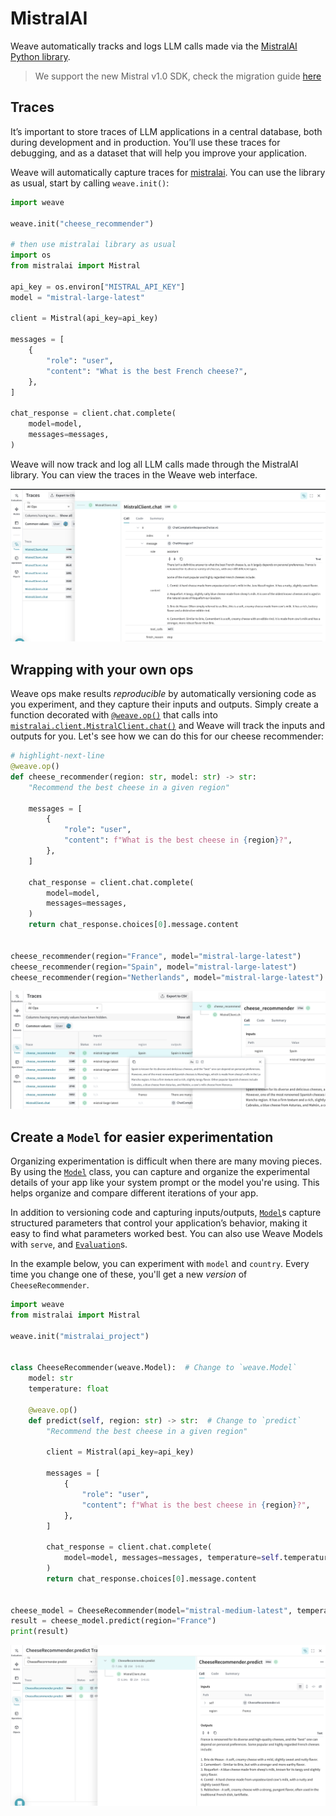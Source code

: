 # MistralAI

Weave automatically tracks and logs LLM calls made via the [MistralAI Python library](https://github.com/mistralai/client-python). 

> We support the new Mistral v1.0 SDK, check the migration guide [here](https://github.com/mistralai/client-python/blob/main/MIGRATION.md)

## Traces

It’s important to store traces of LLM applications in a central database, both during development and in production. You’ll use these traces for debugging, and as a dataset that will help you improve your application.

Weave will automatically capture traces for [mistralai](https://github.com/mistralai/client-python). You can use the library as usual, start by calling `weave.init()`:

```python
import weave

weave.init("cheese_recommender")

# then use mistralai library as usual
import os
from mistralai import Mistral

api_key = os.environ["MISTRAL_API_KEY"]
model = "mistral-large-latest"

client = Mistral(api_key=api_key)

messages = [
    {
        "role": "user",
        "content": "What is the best French cheese?",
    },
]

chat_response = client.chat.complete(
    model=model,
    messages=messages,
)
```

Weave will now track and log all LLM calls made through the MistralAI library. You can view the traces in the Weave web interface.

[![mistral_trace.png](imgs/mistral_trace.png)](https://wandb.ai/capecape/mistralai_project/weave/calls)

## Wrapping with your own ops

Weave ops make results *reproducible* by automatically versioning code as you experiment, and they capture their inputs and outputs. Simply create a function decorated with [`@weave.op()`](/guides/tracking/ops) that calls into [`mistralai.client.MistralClient.chat()`](https://docs.mistral.ai/capabilities/completion/) and Weave will track the inputs and outputs for you. Let's see how we can do this for our cheese recommender:

```python
# highlight-next-line
@weave.op()
def cheese_recommender(region: str, model: str) -> str:
    "Recommend the best cheese in a given region"

    messages = [
        {
            "role": "user",
            "content": f"What is the best cheese in {region}?",
        },
    ]

    chat_response = client.chat.complete(
        model=model,
        messages=messages,
    )
    return chat_response.choices[0].message.content


cheese_recommender(region="France", model="mistral-large-latest")
cheese_recommender(region="Spain", model="mistral-large-latest")
cheese_recommender(region="Netherlands", model="mistral-large-latest")
```

[![mistral_ops.png](imgs/mistral_ops.png)](https://wandb.ai/capecape/mistralai_project/weave/calls)

## Create a `Model` for easier experimentation

Organizing experimentation is difficult when there are many moving pieces. By using the [`Model`](/guides/core-types/models) class, you can capture and organize the experimental details of your app like your system prompt or the model you're using. This helps organize and compare different iterations of your app. 

In addition to versioning code and capturing inputs/outputs, [`Model`](/guides/core-types/models)s capture structured parameters that control your application’s behavior, making it easy to find what parameters worked best. You can also use Weave Models with `serve`, and [`Evaluation`](/guides/core-types/evaluations)s.

In the example below, you can experiment with `model` and `country`. Every time you change one of these, you'll get a new _version_ of `CheeseRecommender`. 

```python
import weave
from mistralai import Mistral

weave.init("mistralai_project")


class CheeseRecommender(weave.Model):  # Change to `weave.Model`
    model: str
    temperature: float

    @weave.op()
    def predict(self, region: str) -> str:  # Change to `predict`
        "Recommend the best cheese in a given region"

        client = Mistral(api_key=api_key)

        messages = [
            {
                "role": "user",
                "content": f"What is the best cheese in {region}?",
            },
        ]

        chat_response = client.chat.complete(
            model=model, messages=messages, temperature=self.temperature
        )
        return chat_response.choices[0].message.content


cheese_model = CheeseRecommender(model="mistral-medium-latest", temperature=0.0)
result = cheese_model.predict(region="France")
print(result)
```

[![mistral_model.png](imgs/mistral_model.png)](https://wandb.ai/capecape/mistralai_project/weave/models)

